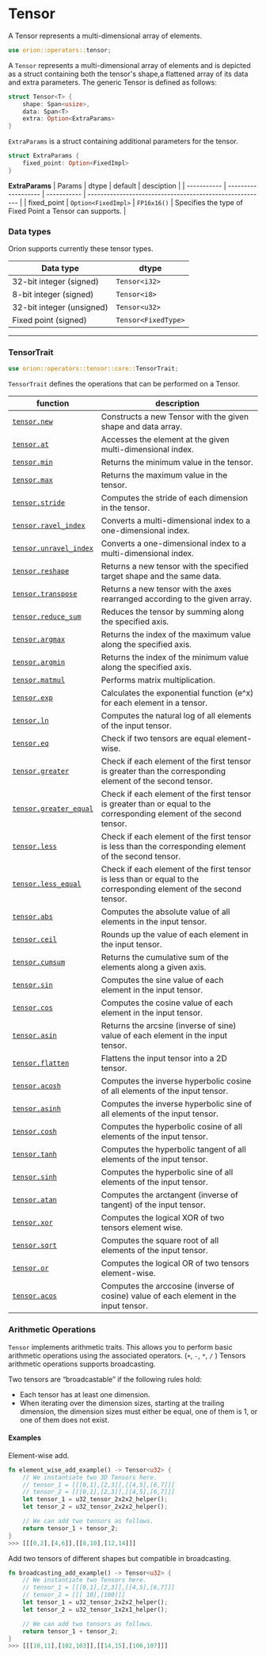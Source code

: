 # Tensor

A Tensor represents a multi-dimensional array of elements.

```rust
use orion::operators::tensor;
```

A `Tensor` represents a multi-dimensional array of elements and is depicted as a struct containing both the tensor's shape,a flattened array of its data and extra parameters. The generic Tensor is defined as follows:

```rust
struct Tensor<T> {
    shape: Span<usize>,
    data: Span<T>
    extra: Option<ExtraParams>
}
```

`ExtraParams` is a struct containing additional parameters for the tensor.

```rust
struct ExtraParams {
    fixed_point: Option<FixedImpl>
}
```

**ExtraParams**
| Params      | dtype               | default     | desciption                                               |
| ----------- | ------------------- | ----------- | -------------------------------------------------------- |
| fixed_point | `Option<FixedImpl>` | `FP16x16()` | Specifies the type of Fixed Point a Tensor can supports. |

### Data types

Orion supports currently these tensor types.

| Data type                 | dtype               |
| ------------------------- | ------------------- |
| 32-bit integer (signed)   | `Tensor<i32>`       |
| 8-bit integer (signed)   | `Tensor<i8>`        |
| 32-bit integer (unsigned) | `Tensor<u32>`       |
| Fixed point  (signed)     | `Tensor<FixedType>` |

---

### Tensor**Trait**

```rust
use orion::operators::tensor::core::TensorTrait;
```

`TensorTrait` defines the operations that can be performed on a Tensor.

| function | description |
| --- | --- |
| [`tensor.new`](tensor.new.md) | Constructs a new Tensor with the given shape and data array. |
| [`tensor.at`](tensor.at.md) | Accesses the element at the given multi-dimensional index. |
| [`tensor.min`](tensor.min.md) | Returns the minimum value in the tensor.     |
| [`tensor.max`](tensor.max.md) | Returns the maximum value in the tensor. |
| [`tensor.stride`](tensor.stride.md) | Computes the stride of each dimension in the tensor. |
| [`tensor.ravel_index`](tensor.ravel\_index.md) | Converts a multi-dimensional index to a one-dimensional index. |
| [`tensor.unravel_index`](tensor.unravel\_index.md) | Converts a one-dimensional index to a multi-dimensional index. |
| [`tensor.reshape`](tensor.reshape.md) | Returns a new tensor with the specified target shape and the same data.  |
| [`tensor.transpose`](tensor.transpose.md) | Returns a new tensor with the axes rearranged according to the given array. |
| [`tensor.reduce_sum`](tensor.reduce\_sum.md) | Reduces the tensor by summing along the specified axis. |
| [`tensor.argmax`](tensor.argmax.md) | Returns the index of the maximum value along the specified axis.   |
| [`tensor.argmin`](tensor.argmin.md) | Returns the index of the minimum value along the specified axis. |
| [`tensor.matmul`](tensor.matmul.md) | Performs matrix multiplication.  |
| [`tensor.exp`](tensor.exp.md) | Calculates the exponential function (e^x) for each element in a tensor. |
| [`tensor.ln`](tensor.ln.md) | Computes the natural log of all elements of the input tensor. |
| [`tensor.eq`](tensor.eq.md) | Check if two tensors are equal element-wise. |
| [`tensor.greater`](tensor.greater.md) | Check if each element of the first tensor is greater than the corresponding element of the second tensor. |
| [`tensor.greater_equal`](tensor.greater\_equal.md) | Check if each element of the first tensor is greater than or equal to the corresponding element of the second tensor. |
| [`tensor.less`](tensor.less.md) | Check if each element of the first tensor is less than the corresponding element of the second tensor. |
| [`tensor.less_equal`](tensor.less\_equal.md) | Check if each element of the first tensor is less than or equal to the corresponding element of the second tensor. |
| [`tensor.abs`](tensor.abs.md) | Computes the absolute value of all elements in the input tensor. |
| [`tensor.ceil`](tensor.ceil.md) | Rounds up the value of each element in the input tensor. |
| [`tensor.cumsum`](tensor.cumsum.md) | Returns the cumulative sum of the elements along a given axis. |
| [`tensor.sin`](tensor.sin.md) | Computes the sine value of each element in the input tensor. |
| [`tensor.cos`](tensor.cos.md) | Computes the cosine value of each element in the input tensor. |
| [`tensor.asin`](tensor.asin.md) | Returns the arcsine (inverse of sine) value of each element in the input tensor. |
| [`tensor.flatten`](tensor.flatten.md) | Flattens the input tensor into a 2D tensor. |
| [`tensor.acosh`](tensor.acosh.md) | Computes the inverse hyperbolic cosine of all elements of the input tensor. |
| [`tensor.asinh`](tensor.asinh.md) | Computes the inverse hyperbolic sine of all elements of the input tensor. |
| [`tensor.cosh`](tensor.cosh.md) | Computes the hyperbolic cosine of all elements of the input tensor. |
| [`tensor.tanh`](tensor.tanh.md) | Computes the hyperbolic tangent of all elements of the input tensor. |
| [`tensor.sinh`](tensor.sinh.md) | Computes the hyperbolic sine of all elements of the input tensor. |
| [`tensor.atan`](tensor.atan.md) | Computes the arctangent (inverse of tangent) of the input tensor. |
| [`tensor.xor`](tensor.logical\_xor.md) | Computes the logical XOR of two tensors element wise. |
| [`tensor.sqrt`](tensor.sqrt.md) | Computes the square root of all elements of the input tensor. |
| [`tensor.or`](tensor.or.md) | Computes the logical OR of two tensors element-wise. |
| [`tensor.acos`](tensor.acos.md) | Computes the arccosine (inverse of cosine) value of each element in the input tensor. |

### Arithmetic Operations

`Tensor` implements arithmetic traits. This allows you to perform basic arithmetic operations using the associated operators. (`+`, `-`, `*`, `/` ) Tensors arithmetic operations supports broadcasting.

Two tensors are “broadcastable” if the following rules hold:

- Each tensor has at least one dimension.
- When iterating over the dimension sizes, starting at the trailing dimension, the dimension sizes must either be equal, one of them is 1, or one of them does not exist.

#### Examples

Element-wise add.

```rust
fn element_wise_add_example() -> Tensor<u32> {
    // We instantiate two 3D Tensors here.
    // tensor_1 = [[[0,1],[2,3]],[[4,5],[6,7]]]
    // tensor_2 = [[[0,1],[2,3]],[[4,5],[6,7]]]
    let tensor_1 = u32_tensor_2x2x2_helper();
    let tensor_2 = u32_tensor_2x2x2_helper();

    // We can add two tensors as follows.
    return tensor_1 + tensor_2;
}
>>> [[[0,2],[4,6]],[[8,10],[12,14]]]
```

Add two tensors of different shapes but compatible in broadcasting.

```rust
fn broadcasting_add_example() -> Tensor<u32> {
    // We instantiate two Tensors here.
    // tensor_1 = [[[0,1],[2,3]],[[4,5],[6,7]]]
    // tensor_2 = [[[ 10],[100]]]
    let tensor_1 = u32_tensor_2x2x2_helper();
    let tensor_2 = u32_tensor_1x2x1_helper();

    // We can add two tensors as follows.
    return tensor_1 + tensor_2;
}
>>> [[[10,11],[102,103]],[[14,15],[106,107]]]
```
